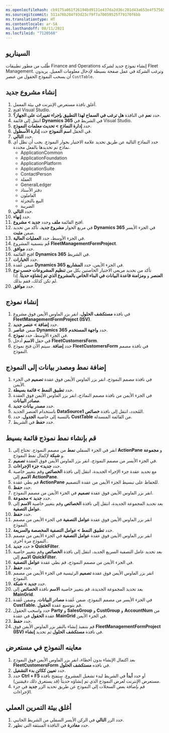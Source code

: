 ```yaml
---
ms.openlocfilehash: cb9175a061f26194bd9131e437da2d36c201d43a653e4f5756542be29deac116
ms.sourcegitcommit: 511a76b204f93d23cf9f7a70059525f79170f6bb
ms.translationtype: HT
ms.contentlocale: ar-SA
ms.lasthandoff: 08/11/2021
ms.locfileid: "7120568"
---
```

## <a name="scenario"></a>السيناريو

طُلب من مطور تطبيقات Finance and Operations إنشاء نموذج جديد لشركة Fleet Management. وترغب الشركة في عمل صفحة بسيطة لإدخال معلومات العميل. يريدون أن يسحب النموذج الحقول من عنصر `CustTable`.


## <a name="create-a-new-project"></a>إنشاء مشروع جديد 

1.  أغلق نافذة مستعرض الإنترنت في بيئة المعمل.
2.  افتح Visual Studio.
3.  حدد **نعم** في النافذة **هل ترغب في السماح لهذا التطبيق بإجراء تغييرات على الجهاز؟**.
2.  انتقل إلى قائمة **Dynamics 365** في الشريط في Visual Studio.
3.  حدد **إدارة النماذج > تحديث معلمات النموذج**.
4.  في الحقل **اسم النموذج** حدد **إدارة الأسطول**.
5.  حدد **التالي**.
6.  حدد النماذج التالية عن طريق تحديد علامة الاختيار بجوار النموذج. يجب أن تظل أي نماذج تم تحديدها بالفعل محددة.
    - ApplicationCommon
    - ApplicationFoundation
    - ApplicationPlatform
    - ApplicationSuite
    - ContactPerson
    - العملة
    - GeneralLedger
    - دفتر الأستاذ
    - العاملون
    - البيع بالتجزئة
    - الضريبة
7.  حدد **التالي**.
8.  حدد **إنهاء**.
2.  افتح القائمة **ملف** وحدد **جديد > مشروع**.
3.  في مربع الحوار **مشروع جديد**، تأكد من تحديد **Dynamics 365** في الجزء الأيسر ضمن **مثبت**.
4.  في الجزء الأوسط، حدد **العمليات المالية**.
5.  قُم بتسمية المشروع **FleetManagementFormProject**.
6.  حدد **موافق**.
7.  افتح القائمة **Dynamics 365** في الشريط.
8.  حدد **الخيارات**.
9.  ضمن عُقدة **Dynamics 365** في الجزء الأيمن، حدد **المشاريع**.
10. تأكد من تحديد مربعي الاختيار الخاصتين بكل من **تنظيم المشروعات حسب نوع العنصر** و **ومزامنة قاعدة البيانات في البناء الخاص بالمشروع الذي تم إنشاؤه حديثاً**. إذا لم تكن كذلك، فقم بذلك.
11. حدد **موافق**.

## <a name="create-a-form"></a>إنشاء نموذج 

1.  في نافذة **مستكشف الحلول**، انقر بزر الماوس الأيمن فوق مشروع **FleetManagementFormProject (ISV)**.
2.  حدد **إضافة > عنصر جديد**.
3.  ضمن **عناصر Dynamics 365** حدد **واجهة المستخدم**.
4.  في الجزء الأوسط، حدد **نموذج**.
5.  في حقل **الاسم** أدخل **FleetCustomersForm**.
6.  حدد **إضافة**. سيتم الآن فتح نموذج **FleetCustomersForm** في نافذة مصمم النموذج.

## <a name="add-a-pattern-and-data-source-to-the-form"></a>إضافة نمط ومصدر بيانات إلى النموذج 

1.  في نافذة مصمم النموذج، انقر بزر الماوس الأيمن فوق عقدة **تصميم** في الجزء الأيمن.
2.  حدد **تطبيق النمط > قائمة بسيطة**.
3.  في الجزء الأيمن من نافذة مصمم النماذج، انقر بزر الماوس الأيمن فوق العقدة **مصادر البيانات**.
4.  حدد **مصدر بيانات جديد**.
5.  باستخدام العنصر الجديد **DataSource1** المُحدد، انتقل إلى نافذة **خصائص**.
6.  بالنسبة إلى خاصية **الجدول**، حدد **CustTable** من القائمة المنسدلة.
7.  حدد **حفظ** في الشريط.

## <a name="build-the-simple-list-form-pattern"></a>قم بإنشاء نمط نموذج قائمة بسيط  

1.  انقر في الجزء السفلي **نمط** من مصمم النموذج. تحتاج إلى **ActionPane** و **مجموعة** و **شبكة** لإكمال نمط النموذج.
2.  في الجزء الأيسر من مصمم النموذج، انقر بزر الماوس الأيمن فوق العقدة **تصميم**.
3.  حدد **جديد> جزء الإجراءات**.
4.  مع تحديد عقدة جزء الإجراء الجديدة، انتقل إلى نافذة **الخصائص** وقم بتغيير خاصية **الاسم** إلى **ActionPane**.
5.  قم بطي عقدة **ActionPane** للحفاظ على تبسيط الجزء الأيمن من عقدة التصميم.
6.  حدد **حفظ**.
7.  انقر بزر الماوس الأيمن فوق عقدة **تصميم** في الجزء الأيمن من مصمم النموذج.
8.  حدد **جديد > مجموعة**.
9.  بعد تحديد المجموعة الجديدة، انتقل إلى نافذة **الخصائص** وقم بتغيير خاصية **الاسم** إلى **عوامل التصفية**.
10.  حدد **حفظ**.
10. انقر بزر الماوس الأيمن فوق عقدة **عوامل التصفية** في الجزء الأيمن من مصمم النموذج.
11. حدد **تطبيق النمط > عوامل التصفية المخصصة والسريعة**.
12. انقر بزر الماوس الأيمن فوق عقدة **عوامل التصفية** في الجزء الأيمن من مصمم النموذج مرة أخرى..
13. حدد **جديد > QuickFilter**.
14. بعد تحديد عامل التصفية السريع الجديد، انتقل إلى نافذة **الخصائص** وقم بتغيير خاصية **الاسم** إلى **QuickFilter**.
15. في الجزء الأيمن من مصمم النموذج، قم بطي عقدة **عوامل التصفية**.
16. حدد **حفظ**.
17. انقر بزر الماوس الأيمن فوق عقدة **تصميم** الرئيسية في الجزء الأيمن من مصمم النموذج.
18. حدد **جديد > شبكة**.
19. بعد تحديد المجموعة الجديدة، قم بتغيير خاصية **الاسم** نافذة **الخصائص** إلى **MainGrid**.
20. في الجزء الأيسر من مصمم النموذج، ضمن عُقدة **مصادر البيانات**، وضمن عُقدة **CustTable**، قم بتوسيع عقدة **الحقول**.
22. حدد واسحب الحقول **Party** و **SalesGroup** و **CustGroup** و **AccountNum** من عقدة **الحقول** في عقدة **MainGrid** في الجزء الأيمن.
23. حدد **حفظ**.
24. قم بتنفيذ إنشاء بالنقر بزر الماوس الأيمن فوق **FleetManagementFormProject (ISV)** في نافذة **مستكشف الحلول** ثم تحديد **إنشاء**.

## <a name="preview-the-form-in-a-browser"></a>معاينه النموذج في مستعرض 

1.  بعد اكتمال الإنشاء بدون أخطاء، انقر بزر الماوس الأيمن فوق النموذج **FleetCustomersForm** في نافذه **مستكشف الحلول**.
2.  حدد **تعيين ككائن بدء التشغيل**.
3.  حدد **Ctrl + F5** أو حدد **أبدأ** في الشريط لبدء تشغيل المشروع. ستفتح نافذة مستعرض الإنترنت لعرض النموذج الذي تم إنشاؤه حديثاً (قد يستغرق ذلك دقيقتين).
5.  قم بإضافة بعض السجلات إلى النموذج عن طريق تحديد الزر **جديد** في جزء الإجراءات.

## <a name="close-the-lab-environment"></a>أغلق بيئة التمرين العملي 

1. حدد الزر **التالي** في الركن الأيسر السفلي من الشريط الجانبي.
2. حدد **مغادرة** في النافذة المنبثقة التي تظهر.

